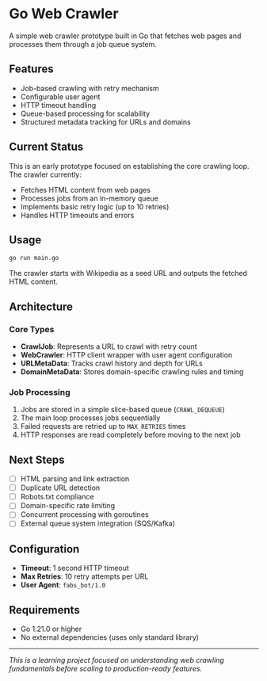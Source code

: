 # Go Web Crawler

A simple web crawler prototype built in Go that fetches web pages and processes them through a job queue system.

## Features

- Job-based crawling with retry mechanism
- Configurable user agent
- HTTP timeout handling
- Queue-based processing for scalability
- Structured metadata tracking for URLs and domains

## Current Status

This is an early prototype focused on establishing the core crawling loop. The crawler currently:

- Fetches HTML content from web pages
- Processes jobs from an in-memory queue
- Implements basic retry logic (up to 10 retries)
- Handles HTTP timeouts and errors

## Usage

```bash
go run main.go
```

The crawler starts with Wikipedia as a seed URL and outputs the fetched HTML content.

## Architecture

### Core Types

- **CrawlJob**: Represents a URL to crawl with retry count
- **WebCrawler**: HTTP client wrapper with user agent configuration
- **URLMetaData**: Tracks crawl history and depth for URLs
- **DomainMetaData**: Stores domain-specific crawling rules and timing

### Job Processing

1. Jobs are stored in a simple slice-based queue (`CRAWL_DEQUEUE`)
2. The main loop processes jobs sequentially
3. Failed requests are retried up to `MAX_RETRIES` times
4. HTTP responses are read completely before moving to the next job

## Next Steps

- [ ] HTML parsing and link extraction
- [ ] Duplicate URL detection
- [ ] Robots.txt compliance
- [ ] Domain-specific rate limiting
- [ ] Concurrent processing with goroutines
- [ ] External queue system integration (SQS/Kafka)

## Configuration

- **Timeout**: 1 second HTTP timeout
- **Max Retries**: 10 retry attempts per URL
- **User Agent**: `fabs_bot/1.0`

## Requirements

- Go 1.21.0 or higher
- No external dependencies (uses only standard library)

---

_This is a learning project focused on understanding web crawling fundamentals before scaling to production-ready features._
